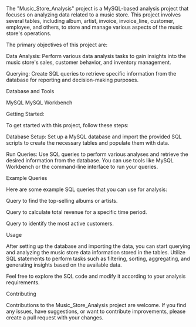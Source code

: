 The "Music_Store_Analysis" project is a MySQL-based analysis project that focuses on analyzing data related to a music store. This project involves several tables, including album, artist, invoice, invoice_line, customer, employee, and others, to store and manage various aspects of the music store's operations.

The primary objectives of this project are:

Data Analysis: Perform various data analysis tasks to gain insights into the music store's sales, customer behavior, and inventory management.

Querying: Create SQL queries to retrieve specific information from the database for reporting and decision-making purposes.

Database and Tools

MySQL MySQL Workbench

Getting Started:

To get started with this project, follow these steps:

Database Setup: Set up a MySQL database and import the provided SQL scripts to create the necessary tables and populate them with data.

Run Queries: Use SQL queries to perform various analyses and retrieve the desired information from the database. You can use tools like MySQL Workbench or the command-line interface to run your queries.

Example Queries

Here are some example SQL queries that you can use for analysis:

Query to find the top-selling albums or artists.

Query to calculate total revenue for a specific time period.

Query to identify the most active customers.

Usage

After setting up the database and importing the data, you can start querying and analyzing the music store data information stored in the tables. Utilize SQL statements to perform tasks such as filtering, sorting, aggregating, and generating insights based on the available data.

Feel free to explore the SQL code and modify it according to your analysis requirements.

Contributing

Contributions to the Music_Store_Analysis project are welcome. If you find any issues, have suggestions, or want to contribute improvements, please create a pull request with your changes.
